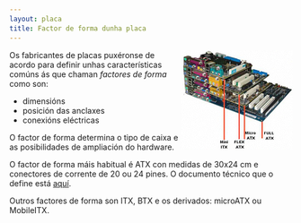 ```yaml
---
layout: placa
title: Factor de forma dunha placa
---
```



<img style="float: right;" alt="factores de forma" src="/imaxes/formfactors.jpg">

Os fabricantes de placas puxéronse de acordo para definir unhas características comúns ás que chaman _factores de forma_ como son:
* dimensións
* posición das anclaxes
* conexións eléctricas


O factor de forma determina o tipo de caixa e as posibilidades de ampliación do hardware.

O factor de forma máis habitual é ATX con medidas de 30x24 cm e conectores de corrente de 20 ou 24 pines. O documento técnico que o define está [aquí](www.formfactors.org/developer/specs/atx2_1.pdf).

Outros factores de forma son ITX, BTX e os derivados: microATX ou MobileITX.
